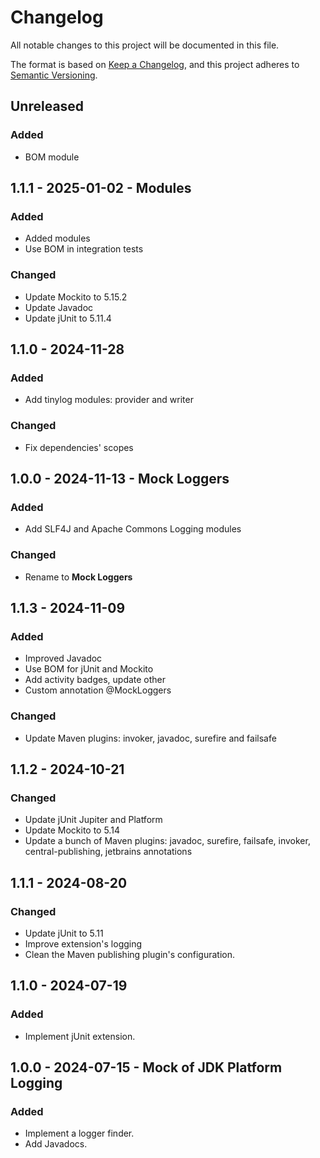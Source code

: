 # Changelog

All notable changes to this project will be documented in this file.

The format is based on [Keep a Changelog](https://keepachangelog.com/en/1.1.0/),
and this project adheres to [Semantic Versioning](https://semver.org/spec/v2.0.0.html).

## Unreleased

### Added

- BOM module

## 1.1.1 - 2025-01-02 - Modules

### Added

- Added modules
- Use BOM in integration tests

### Changed

- Update Mockito to 5.15.2
- Update Javadoc
- Update jUnit to 5.11.4

## 1.1.0 - 2024-11-28

### Added

- Add tinylog modules: provider and writer

### Changed

- Fix dependencies' scopes

## 1.0.0 - 2024-11-13 - Mock Loggers

### Added

- Add SLF4J and Apache Commons Logging modules

### Changed

- Rename to **Mock Loggers**

## 1.1.3 - 2024-11-09

### Added

- Improved Javadoc
- Use BOM for jUnit and Mockito
- Add activity badges, update other
- Custom annotation @MockLoggers

### Changed

- Update Maven plugins: invoker, javadoc, surefire and failsafe

## 1.1.2 - 2024-10-21

### Changed

- Update jUnit Jupiter and Platform
- Update Mockito to 5.14
- Update a bunch of Maven plugins: javadoc, surefire, failsafe, invoker,
  central-publishing, jetbrains annotations

## 1.1.1 - 2024-08-20

### Changed

- Update jUnit to 5.11
- Improve extension's logging
- Clean the Maven publishing plugin's configuration.

## 1.1.0 - 2024-07-19

### Added

- Implement jUnit extension.

## 1.0.0 - 2024-07-15 - Mock of JDK Platform Logging

### Added

- Implement a logger finder.
- Add Javadocs.
